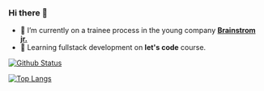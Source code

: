 ### Hi there 👋
- 🔭 I’m currently on a trainee process in the young company [**Brainstrom jr.**](https://brainstormjr.com.br/)
- 🌱 Learning fullstack development on **let's code** course.

[![Github Status](https://github-readme-stats.vercel.app/api?username=italopinto&show_icons=true&theme=vision-friendly-dark)](https://github.com/italopinto/italopinto)

[![Top Langs](https://github-readme-stats.vercel.app/api/top-langs/?username=italopinto&langs_count=6&layout=compact&show_icons=true&title_color=F3AF3D&icon_color=79ff97&text_color=fff&bg_color=000)](https://github.com/anuraghazra/github-readme-stats) 

<!--
**italopinto/italopinto** is a ✨ _special_ ✨ repository because its `README.md` (this file) appears on your GitHub profile.

Here are some ideas to get you started:

- 🔭 I’m currently working on ...
- 🌱 I’m currently learning ...
- 👯 I’m looking to collaborate on ...
- 🤔 I’m looking for help with ...
- 💬 Ask me about ...
- 📫 How to reach me: ...
- 😄 Pronouns: ...
- ⚡ Fun fact: ...
-->
